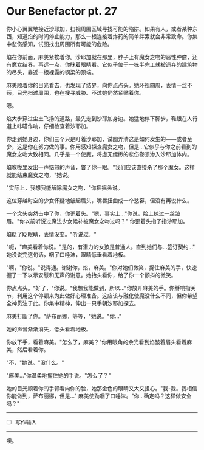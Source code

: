 # Our Benefactor pt. 27

你小心翼翼地接近沙耶加，扫视周围区域寻找可能的陷阱。如果有人，或者某种东西，知道焰的时间停止能力，那么一根连接着炸药的简单绊索就会非常致命。你集中悲伤感知，试图找出周围所有可能的危险。

焰在你前面，麻美紧挨着你。沙耶加就在那里，脖子上有魔女之吻的恶性肿瘤，还有魔女结界。再远一点，你眯着眼睛看。它似乎位于一栋半完工就被遗弃的建筑物的尽头，靠近一根裸露的钢梁的顶端。

麻美顺着你的目光看去，也发现了结界，向你点点头。她环视四周，表情一丝不苟，目光扫过周围，也在搜寻威胁。不过她仍然紧贴着你。

嗯。

焰大步穿过尘土飞扬的道路，最先走到沙耶加身边。她猛地停下脚步，鞋跟在人行道上咔嗒作响，仔细检查着沙耶加。

你走到她身边，你们三个只是盯着沙耶加，试图弄清这是如何发生的——或者至少，这是你在努力做的事。你用感知探查魔女之吻，但是...它似乎与你之前看到的魔女之吻大致相同。几乎是一个使魔，将虚无缥缈的悲伤卷须渗入沙耶加体内。

焰喉咙里发出一声恼怒的声音，瞥了你一眼。"我们应该直接杀了那个魔女。这样就能结束魔女之吻，"她说。

"实际上，我想我能解除魔女之吻，"你摇摇头说。

这位穿越时空的少女怀疑地皱起眉头，嘴唇扭曲成一个愁容，但没有再说什么。

一个念头突然击中了你，你歪着头。"嗯，事实上..."你说，脸上掠过一丝皱眉。"你以前听说过魔法少女候补被魔女之吻过吗？" 你歪着头指了指沙耶加。

焰眨了眨眼睛，表情没变。"听说过。"

"呃，"麻美看着你说。"是的，有潜力的女孩是普通人。直到她们与...签订契约..." 她没说完这句话，咽了口唾沫，眼睛低垂看着地板。

"啊，"你说。"说得通。谢谢你，焰，麻美。"你对她们微笑，捉住麻美的手，快速握了一下以示安慰和无声的谢意。她抬头看你，给了你一个颤抖的微笑。

你点点头。"好了，"你说。"我想我能做到，所以..."你放开麻美的手。你掰响指关节，利用这个停顿来为此做好心理准备。这应该与融化使魔没什么不同，但你希望全神贯注于此。你集中精神，伸出一只手朝沙耶加探去。

麻美打断了你。"萨布丽娜，等等，"她说。"你..."

她的声音渐渐消失，低头看着地板。

你放下手，看着麻美。"怎么了，麻美？"你用眼角的余光看到焰皱着眉头看着麻美，然后看着你。

"不，"她说。"没什么。"

"麻美..."你温柔地握住她的手说。"怎么了？"

她的目光顺着你的手臂看向你的脸，她那金色的眼睛又大又担心。"我-我。我相信你能做到，萨布丽娜，但是..." 麻美使劲咽了口唾沫。"你...确定吗？这样做安全吗？"

---

- [ ] 写作输入

---

噢。
